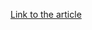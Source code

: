 [Link to the article](https://proofpoint.com/us/blog/threat-insight/nimzaloader-ta800s-new-initial-access-malware)
